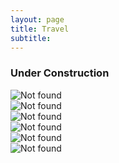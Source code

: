 ```yaml
---
layout: page
title: Travel
subtitle:
---
```

### Under Construction
<div id="slideshow">
	<div class="slide-wrapper">
		<div class="slide">
			<img src="{{ 'assets/img/japan/IMG_1001.jpg' | relative_url }}" alt="Not found" >
		</div>
		<div class="slide">
			<img src="{{ 'assets/img/japan/IMG_1719.jpg' | relative_url }}" alt="Not found" >
		</div>
		<div class="slide">
			<img src="{{ 'assets/img/japan/IMG_1776.jpg' | relative_url }}" alt="Not found" >
		</div>
		<div class="slide">
			<img src="{{ 'assets/img/japan/IMG_1795.jpg' | relative_url }}" alt="Not found" >
		</div>
		<div class="slide">
			<img src="{{ 'assets/img/japan/IMG_2120.jpg' | relative_url }}" alt="Not found" >
		</div>
		<div class="slide">
			<img src="{{ 'assets/img/japan/IMG_2354.jpg' | relative_url }}" alt="Not found" >
		</div>
	</div>
</div>

<!--
<div id="slideshow">
<div class="slideshow-container">
  <div class="slide fade">
    <img src="assets/img/japan/IMG_1001.jpg" alt="Slide 1" />
  </div>
  <div class="slide fade">
    <img src="assets/img/japan/IMG_1719.jpg" alt="Slide 2" />
  </div>
  <div class="slide fade">
    <img src="assets/img/japan/IMG_1776.jpg" alt="Slide 3" />
  </div>
  <div class="slide fade">
    <img src="assets/img/japan/IMG_1795.jpg" alt="Slide 4" />	
  </div>
</div> 
</div>
-->
